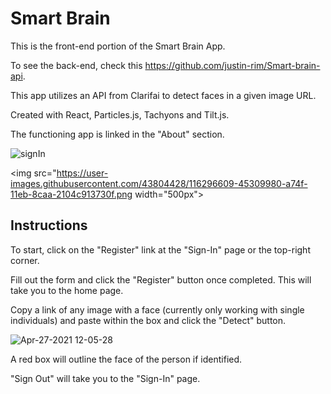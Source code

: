 # Smart Brain 

This is the front-end portion of the Smart Brain App.

To see the back-end, check this https://github.com/justin-rim/Smart-brain-api. 

This app utilizes an API from Clarifai to detect faces in a given image URL.

Created with React, Particles.js, Tachyons and Tilt.js.

The functioning app is linked in the "About" section.

![signIn](https://user-images.githubusercontent.com/43804428/115973297-c0ecd500-a508-11eb-870f-6e663db82913.gif)

<img src="https://user-images.githubusercontent.com/43804428/116296609-45309980-a74f-11eb-8caa-2104c913730f.png width="500px">

## Instructions

To start, click on the "Register" link at the "Sign-In" page or the top-right corner.

Fill out the form and click the "Register" button once completed. This will take you to the home page.

Copy a link of any image with a face (currently only working with single individuals) and paste within the box and click the "Detect" button. 

![Apr-27-2021 12-05-28](https://user-images.githubusercontent.com/43804428/116298106-e8ce7980-a750-11eb-908d-135c990fa4d9.gif)

A red box will outline the face of the person if identified.

"Sign Out" will take you to the "Sign-In" page.

